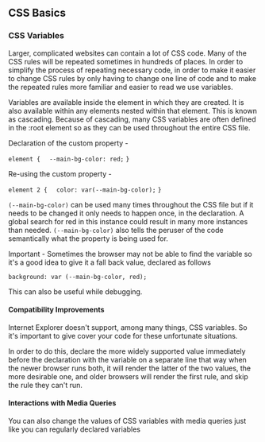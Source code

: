 ## CSS Basics

### CSS Variables
Larger, complicated websites can contain a lot of CSS code. Many of the CSS rules will be repeated sometimes in hundreds of places. In order to simplify the process of repeating necessary code, in order to make it easier to change CSS rules by only having to change one line of code and to make the repeated rules more familiar and easier to read we use variables.

Variables are available inside the element in which they are created. It is also available within any elements nested within that element. This is known as cascading. Because of cascading, many CSS variables are often defined in the :root element so as they can be used throughout the entire CSS file.

Declaration of the custom property - 

`element {`
`  --main-bg-color: red;`
`}`

Re-using the custom property - 

`element 2 {`
`  color: var(--main-bg-color);`
`}`

`(--main-bg-color)` can be used many times throughout the CSS file but if it needs to be changed it only needs to happen once, in the declaration. A global search for red in this instance could result in many more instances than needed. `(--main-bg-color)` also tells the peruser of the code semantically what the property is being used for.

Important - Sometimes the browser may not be able to find the variable so it's a good idea to give it a fall back value, declared as follows

`background: var (--main-bg-color, red);`

This can also be useful while debugging.

#### Compatibility Improvements

Internet Explorer doesn't support, among many things, CSS variables. So it's important to give cover your code for these unfortunate situations.

In order to do this, declare the more widely supported value immediately before the declaration with the variable on a separate line that way when the newer browser runs both, it will render the latter of the two values, the more desirable one, and older browsers will render the first rule, and skip the rule they can't run.

#### Interactions with Media Queries

You can also change the values of CSS variables with media queries just like you can regularly declared variables

